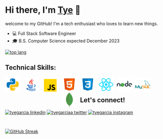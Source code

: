 # Hi there, I'm [Tye][linkedin] 👋


welcome to my GitHub! I'm a tech enthusiast who loves to learn new things.

- 💻 Full Stack Software Engineer
- 🎓 B.S. Computer Science expected December 2023

<a href="#macropower-title">
  <img src="https://github-readme-stats.vercel.app/api/top-langs/?username=tyegarcia&layout=compact&theme=dark&hide_border=true" alt="top lang" align="" />
</a>

## Technical Skills:

[<img align="left" alt="Python" width="50px" src="images/python2.gif" style="padding-right:10px;" />][linkedin]
[<img align="left" alt="Java" width="50px" src="images/java2.gif" style="padding-right:10px;" />][linkedin]
[<img align="left" alt="JavaScript" width="55px" src="images/javascript.png" style="padding-right:10px;" />][linkedin]
[<img align="left" alt="HTML5" width="50px" src="images/html5.png" style="padding-right:10px;" />][linkedin]
[<img align="left" alt="CSS3" width="50px" src="images/css3.png" style="padding-right:10px;" />][linkedin]
[<img align="left" alt="react" width="50px" src="images/react.png" style="padding-right:10px;" />][linkedin]
[<img align="left" alt="nodeJS" width="50px" src="images/nodejs.png" style="padding-right:10px;" />][linkedin]
[<img align="left" alt="MySQL" width="50px" src="images/mysql.png" style="padding-right:10px;" />][linkedin]
[<img align="left" alt="mongoDB" width="50px" src="images/mongodb.png" style="padding-right:10px;" />][linkedin] 
<br />
<br />

## Let's connect!

<p align="left">
  <a href="https://linkedin.com/in/tyegarcia" target="blank"><img align="center" src="https://raw.githubusercontent.com/rahuldkjain/github-profile-readme-generator/master/src/images/icons/Social/linked-in-alt.svg" alt="tyegarcia linkedin" height="30" width="40" /></a>
  <a href="https://twitter.com/tyegarciaa" target="blank"><img align="center" src="https://raw.githubusercontent.com/rahuldkjain/github-profile-readme-generator/master/src/images/icons/Social/twitter.svg" alt="tyegarciaa twitter" height="30" width="40" /></a>
  <a href="https://instagram.com/tyegarciaa" target="blank"><img align="center" src="https://raw.githubusercontent.com/rahuldkjain/github-profile-readme-generator/master/src/images/icons/Social/instagram.svg" alt="tyegarcia instagram" height="30" width="40" /></a>
 </p>
 
<br />

[![GitHub Streak](https://github-readme-streak-stats.herokuapp.com/?user=tyegarcia&theme=dark)](https://git.io/streak-stats)

<br />
<br />

[twitter]: https://twitter.com/tyegarciaa
[linkedin]: https://linkedin.com/in/tyegarcia

